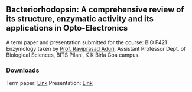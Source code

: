 ## Bacteriorhodopsin: A comprehensive review of its structure, enzymatic activity and its applications in Opto-Electronics

A term paper and presentation submitted for the course: BIO F421 Enzymology taken by [Prof. Raviprasad Aduri](https://universe.bits-pilani.ac.in/goa/aduri/profile), Assistant Professor Dept. of Biological Sciences, BITS Pilani, K K Birla Goa campus.

### Downloads

Term paper: [Link](https://github.com/ithihasmadala/bacteriorhodopsin/raw/master/Bacteriorhodopsin-Term%20Paper.pdf)
Presentation: [Link](https://github.com/ithihasmadala/bacteriorhodopsin/raw/master/Bacteriorhodopsin-Presentation_compressed.pdf)